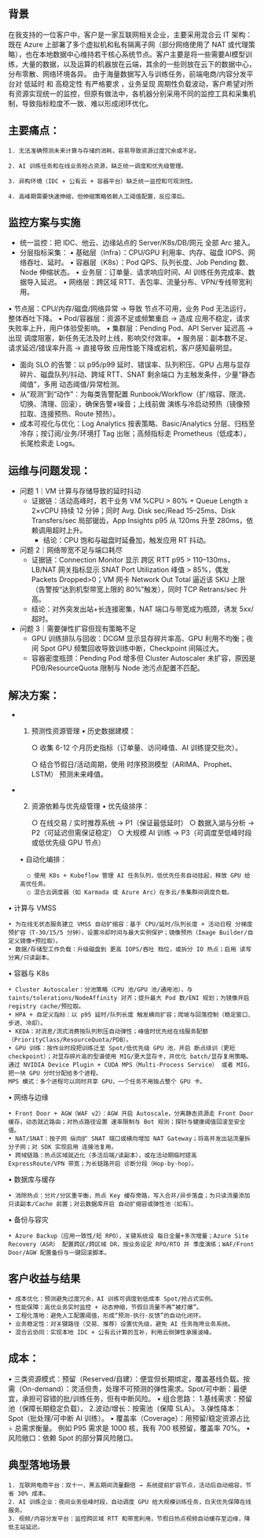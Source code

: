 ## 背景
在我支持的一位客户中，客户是一家互联网相关企业，主要采用混合云 IT 架构：既在 Azure 上部署了多个虚拟机和私有隔离子网（部分网络使用了 NAT 或代理策略），也在本地数据中心维持若干核心系统节点。客户主要是将一些需要AI模型训练，大量的数据，以及运算的机器放在云端，其余的一些则放在云下的数据中心，分布零散、网络环境各异。
由于海量数据写入与训练任务，前端电商/内容分发平台对 低延时 和 高稳定性 有严格要求
，业务呈现 周期性负载波动，客户希望对所有资源实现统一的监控，但原有做法中，各机器分别采用不同的监控工具和采集机制，导致指标粒度不一致、难以形成闭环优化。 

## 主要痛点：
	1. 无法准确预测未来计算与存储的消耗，容易导致资源过度冗余或不足。
 
	2. AI 训练任务和在线业务抢占资源，缺乏统一调度和优先级管理。
 
	3. 异构环境（IDC + 公有云 + 容器平台）缺乏统一监控和可观测性。
 
	4. 高峰期需要快速伸缩，但伸缩策略依赖人工阈值配置，反应滞后。

## 监控方案与实施

- 统一监控：把 IDC、他云、边缘站点的 Server/K8s/DB/网元 全部 Arc 接入。
-  分层指标采集：
	• 基础层（Infra）：CPU/GPU 利用率、内存、磁盘 IOPS、网络吞吐、延时。
	• 容器层（K8s）：Pod QPS、队列长度、Job Pending 数、Node 伸缩状态。
	• 业务层：订单量、请求响应时间、AI 训练任务完成率、数据导入延迟。
	• 网络层：跨区域 RTT、丢包率、流量分布、VPN/专线带宽利用。


• 节点层：CPU/内存/磁盘/网络异常 → 导致 节点不可用，业务 Pod 无法运行，整体吞吐下降。
• Pod/容器层：资源不足或频繁重启 → 造成 应用不稳定，请求失败率上升，用户体验受影响。
• 集群层：Pending Pod、API Server 延迟高 → 出现 调度阻塞，新任务无法及时上线，影响交付效率。
• 服务层：副本数不足、请求延迟/错误率升高 → 直接导致 应用性能下降或宕机，客户感知最明显。


-  面向 SLO 的告警：以 p95/p99 延时、错误率、队列积压、GPU 占用与显存碎片、磁盘队列/抖动、跨域 RTT、SNAT 剩余端口 为主触发条件，少量“静态阈值”，多用 动态阈值/异常检测。
- 从“观测”到“动作”：为每类告警配置 Runbook/Workflow（扩/缩容、限流、切换、清理、回滚），确保告警≠噪音；上线前做 演练与冷启动预热（镜像预拉取、连接预热、Route 预热）。
-  成本可视化与优化：Log Analytics 按表策略、Basic/Analytics 分层、归档至冷存；按订阅/业务/环境打 Tag 出账；高频指标走 Prometheus（低成本），长尾检索走 Logs。

## 运维与问题发现：
- 问题 1｜VM 计算与存储导致的延时抖动
  - 证据链：活动高峰时，若干业务 VM %CPU > 80% + Queue Length ≥ 2×vCPU 持续 12 分钟；同时 Avg. Disk sec/Read 15–25ms、Disk Transfers/sec 局部锯齿，App Insights p95 从 120ms 升至 280ms，依赖调用超时上升。
	-  结论：CPU 饱和与磁盘时延叠加，触发应用 RT 抖动。
- 问题 2｜网络带宽不足与端口耗尽
  -  证据链：Connection Monitor 显示 跨区 RTT p95 > 110–130ms，LB/NAT 网关指标显示 SNAT Port Utilization 峰值 > 85%，偶发 Packets Dropped>0；VM 网卡 Network Out Total 逼近该 SKU 上限（告警按“达到机型带宽上限的 80%”触发），同时 TCP Retrans/sec 升高。
	-  结论：对外突发出站+长连接密集，NAT 端口与带宽成为瓶颈，诱发 5xx/超时。
- 问题 3｜需要弹性扩容但现有策略不足
  - GPU 训练排队与回收：DCGM 显示显存碎片率高、GPU 利用不均衡；夜间 Spot GPU 频繁回收导致训练中断，Checkpoint 间隔过大。
  - 容器密度瓶颈：Pending Pod 增多但 Cluster Autoscaler 未扩容，原因是 PDB/ResourceQuota 限制与 Node 池污点配置不匹配。

## 解决方案：
- 1. 预测性资源管理
	• 历史数据建模：

		○ 收集 6-12 个月历史指标（订单量、访问峰值、AI 训练提交批次）。

		○ 结合节假日/活动周期，使用 时序预测模型（ARIMA、Prophet、LSTM） 预测未来峰值。

- 2. 资源依赖与优先级管理
	• 优先级排序：

		○ 在线交易 / 实时推荐系统 → P1（保证最低延时）
		○ 数据入湖与分析 → P2（可延迟但需保证稳定）
		○ 大规模 AI 训练 → P3（可调度至低峰时段或低优先级 GPU 节点）

	• 自动化编排：

		○ 使用 K8s + Kubeflow 管理 AI 任务队列，低优先任务自动挂起，释放 GPU 给高优任务。
		○ 混合云调度器（如 Karmada 或 Azure Arc）在多云/多集群间调度负载。


• 计算与 VMSS

	• 为在线无状态服务建立 VMSS 自动扩缩容：基于 CPU/延时/队列长度 + 活动日程 分梯度预扩容（T-30/15/5 分钟），设置冷却时间与最大实例保护；镜像预热（Image Builder/自定义镜像+预拉取）。
	• 数据/存储型工作负载：升级磁盘到 更高 IOPS/吞吐 档位，或拆分 IO 热点；启用 读写分离/只读副本。

• 容器与 K8s

	• Cluster Autoscaler：分池策略（CPU 池/GPU 池/通用池），与 taints/tolerations/NodeAffinity 对齐；提升最大 Pod 数/ENI 规划；为镜像开启 registry cache/预拉取。
	• HPA + 自定义指标：以 p95 延时/队列长度 触发横向扩容；爬坡与回落控制（稳定窗口、步进、冷却）。
	• KEDA：对消息/流式消费按队列积压自动弹性；峰值时优先给在线服务配额（PriorityClass/ResourceQuota/PDB）。
	• GPU 训练：按作业时段把训练迁至 Spot/低优先级 GPU 池，开启 断点续训（更短 checkpoint）；对显存碎片高的型谱使用 MIG/更大显存卡，并优化 batch/显存复用策略。
	通过 NVIDIA Device Plugin + CUDA MPS（Multi-Process Service） 或者 MIG，把一块 GPU 分时分配给多个进程。
	MPS 模式：多个进程可以同时共享 GPU，一个任务不用独占整个 GPU 卡。
	
	
	
	
• 网络与边缘

	• Front Door + AGW（WAF v2）：AGW 开启 Autoscale，分离静态资源走 Front Door 缓存，动态就近路由；对热点路径设置 速率限制与 Bot 规则；探针与健康阈值回滚至安全值。
	• NAT/SNAT：按子网 纵向扩 SNAT 端口或横向增加 NAT Gateway；将高并发出站流量拆分子网；对 SDK 实现启用 连接池复用。
	• 跨域链路：热点区域就近化（多活后端/读副本），或在活动期临时提高 ExpressRoute/VPN 带宽；为长链路开启 诊断分段（Hop-by-hop）。
 
• 数据库与缓存

	• 消除热点：分片/分区重平衡，热点 Key 缓存旁路，写入合并/异步落盘；为只读流量添加 只读副本/Cache 前置；对云数据库开启 自动扩缩容或弹性池（如有）。
 
• 备份与容灾

	• Azure Backup（应用一致性/短 RPO），关键系统设 每日全量+多次增量；Azure Site Recovery（ASR） 配置跨区/跨区域 DR，按业务设定 RPO/RTO 并 季度演练；WAF/Front Door/AGW 配置备份与一键回滚脚本。

## 客户收益与结果
	• 成本优化：预测避免过度冗余，AI 训练可调度到低成本 Spot/抢占式实例。
	• 性能保障：高优业务实时监控 + 动态伸缩，节假日流量不再“被打爆”。
	• 工程化落地：避免人工配置阈值，形成“预测-执行-反馈”的自动化闭环。
	• 业务稳定性：对关键路径（交易、推荐）设置优先级，避免 AI 任务拖垮业务系统。
	• 混合云协同：实现本地 IDC + 公有云计算的互补，利用云侧弹性承接波峰。

## 成本：
• 三类资源模式：预留（Reserved/自建）：便宜但长期绑定，覆盖基线负载。按需（On-demand）：灵活但贵，处理不可预测的弹性需求。Spot/可中断：最便宜，承担可容错的批/训练任务，但有中断风险。
• 组合思路：
1.基线需求：预留池（保障长期稳定负载）。
2.波动/增长：按需池（保障 SLA）。
3.弹性降本：Spot（批处理/可中断 AI 训练）。
• 覆盖率（Coverage）：用预留/稳定资源占比 ÷ 总需求衡量。
例如 P95 需求是 1000 核，我有 700 核预留，覆盖率 70%。
• 风险敞口：依赖 Spot 的部分算风险敞口。


## 典型落地场景
	1. 互联网电商平台：双十一、黑五期间流量翻倍 → 系统提前扩容节点，活动后自动缩容，节省 30% 成本。
	2. AI 训练企业：夜间业务低峰时段，自动调度 GPU 给大规模训练任务，白天优先保障在线服务。
	3. 视频/内容分发平台：监控跨区域 RTT 和带宽利用，节假日热点视频自动缓存至边缘，降低主站延迟。
